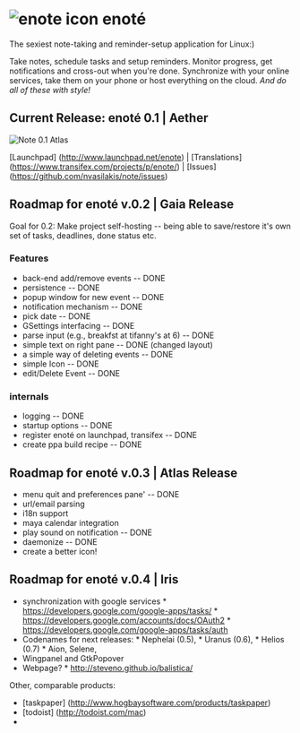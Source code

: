 # ![enote icon](http://www.seas.upenn.edu/~nvas/enote-64.png)  enoté

The sexiest note-taking and reminder-setup application for Linux:)

Take notes, schedule tasks and setup reminders. Monitor progress, get
notifications and cross-out when you're done. Synchronize with your
online services, take them on your phone or host everything  on the
cloud.  _And do all of these with style!_

## Current Release: enoté 0.1 | Aether

![Note 0.1 Atlas ](http://www.seas.upenn.edu/~nvas/enote-0.1.jpg)

[Launchpad] (http://www.launchpad.net/enote) | [Translations] (https://www.transifex.com/projects/p/enote/) | [Issues] (https://github.com/nvasilakis/note/issues)

## Roadmap for enoté v.0.2 | Gaia Release

Goal for 0.2: Make project self-hosting -- being able to save/restore it's own set of tasks, deadlines, done status
etc.

### Features

* back-end add/remove events -- DONE
* persistence -- DONE
* popup window for new event -- DONE
* notification mechanism -- DONE
* pick date -- DONE
* GSettings interfacing -- DONE
* parse input (e.g., breakfst at tifanny's at 6) -- DONE
* simple text on right pane -- DONE (changed layout)
* a simple way of deleting events -- DONE
* simple Icon -- DONE
* edit/Delete Event -- DONE

### internals 

* logging -- DONE
* startup options -- DONE
* register enoté on launchpad, transifex -- DONE
* create ppa build recipe -- DONE

## Roadmap for enoté v.0.3 | Atlas Release

* menu quit and preferences pane' -- DONE
* url/email parsing
* i18n support
* maya calendar integration
* play sound on notification -- DONE
* daemonize -- DONE
* create a better icon!

## Roadmap for enoté v.0.4 | Iris 
* synchronization with google services
      * https://developers.google.com/google-apps/tasks/
      * https://developers.google.com/accounts/docs/OAuth2
      * https://developers.google.com/google-apps/tasks/auth
* Codenames for next releases: 
      * Nephelai (0.5), 
      * Uranus (0.6), 
      * Helios (0.7)
      * Aion, Selene, 
* Wingpanel and GtkPopover
* Webpage?
      * http://steveno.github.io/balistica/

Other, comparable products:
* [taskpaper] (http://www.hogbaysoftware.com/products/taskpaper)
* [todoist] (http://todoist.com/mac)
*
